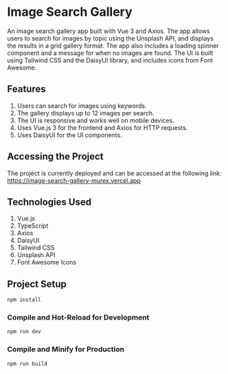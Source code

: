 # Image Search Gallery

An image search gallery app built with Vue 3 and Axios. The app allows users to search for images by topic using the Unsplash API, and displays the results in a grid gallery format. The app also includes a loading spinner component and a message for when no images are found. The UI is built using Tailwind CSS and the DaisyUI library, and includes icons from Font Awesome.


## Features

1. Users can search for images using keywords.
2. The gallery displays up to 12 images per search.
3. The UI is responsive and works well on mobile devices.
4. Uses Vue.js 3 for the frontend and Axios for HTTP requests.
5. Uses DaisyUI for the UI components.

## Accessing the Project

The project is currently deployed and can be accessed at the following link: https://image-search-gallery-murex.vercel.app

## Technologies Used
1. Vue.js
2. TypeScript
2. Axios
3. DaisyUI
4. Tailwind CSS
5. Unsplash API
6. Font Awesome Icons

## Project Setup

```sh
npm install
```

### Compile and Hot-Reload for Development

```sh
npm run dev
```

### Compile and Minify for Production

```sh
npm run build
```